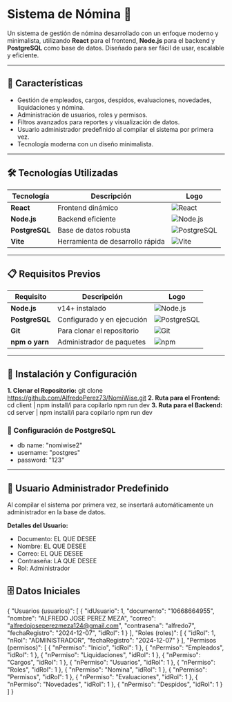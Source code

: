 # Sistema de Nómina 🧾

Un sistema de gestión de nómina desarrollado con un enfoque moderno y minimalista, utilizando **React** para el frontend, **Node.js** para el backend y **PostgreSQL** como base de datos. Diseñado para ser fácil de usar, escalable y eficiente.

---

## 🚀 Características

- Gestión de empleados, cargos, despidos, evaluaciones, novedades, liquidaciones y nómina.
- Administración de usuarios, roles y permisos.
- Filtros avanzados para reportes y visualización de datos.
- Usuario administrador predefinido al compilar el sistema por primera vez.
- Tecnología moderna con un diseño minimalista.

---

## 🛠️ Tecnologías Utilizadas

| Tecnología  | Descripción              | Logo                  |
|-------------|--------------------------|-----------------------|
| **React**   | Frontend dinámico        | ![React](https://upload.wikimedia.org/wikipedia/commons/a/a7/React-icon.svg) |
| **Node.js** | Backend eficiente        | ![Node.js](https://upload.wikimedia.org/wikipedia/commons/d/d9/Node.js_logo.svg) |
| **PostgreSQL** | Base de datos robusta | ![PostgreSQL](https://upload.wikimedia.org/wikipedia/commons/2/29/Postgresql_elephant.svg) |
| **Vite**    | Herramienta de desarrollo rápida | ![Vite](https://vitejs.dev/logo.svg) |

---

## 📋 Requisitos Previos

| Requisito         | Descripción                  | Logo                  |
|-------------------|------------------------------|-----------------------|
| **Node.js**       | v14+ instalado              | ![Node.js](https://upload.wikimedia.org/wikipedia/commons/d/d9/Node.js_logo.svg) |
| **PostgreSQL**    | Configurado y en ejecución   | ![PostgreSQL](https://upload.wikimedia.org/wikipedia/commons/2/29/Postgresql_elephant.svg) |
| **Git**           | Para clonar el repositorio  | ![Git](https://upload.wikimedia.org/wikipedia/commons/e/e0/Git-logo.svg) |
| **npm o yarn**    | Administrador de paquetes    | ![npm](https://upload.wikimedia.org/wikipedia/commons/d/db/Npm-logo.svg) |

---

## 📝 Instalación y Configuración

**1. Clonar el Repositorio:** git clone https://github.com/AlfredoPerez73/NomiWise.git
**2. Ruta para el Frontend:** cd client | npm install/i  para copilarlo npm run dev
**3. Ruta para el Backend:** cd server | npm install/i  para copilarlo npm run dev

### 📝 Configuración de PostgreSQL

- db name: "nomiwise2"
- username: "postgres"
- password: "123"

---

## 👤 Usuario Administrador Predefinido

Al compilar el sistema por primera vez, se insertará automáticamente un administrador en la base de datos.

**Detalles del Usuario:**
- Documento: EL QUE DESEE
- Nombre: EL QUE DESEE
- Correo: EL QUE DESEE
- Contraseña: LA QUE DESEE
- Rol: Administrador

## 🗄️ Datos Iniciales

{
  "Usuarios (usuarios)": [
    {
      "idUsuario": 1,
      "documento": "10668664955",
      "nombre": "ALFREDO JOSE PEREZ MEZA",
      "correo": "alfredojoseperezmeza124@gmail.com",
      "contrasena": "alfredo7",
      "fechaRegistro": "2024-12-07",
      "idRol": 1
    }
  ],
  "Roles (roles)": [
    {
      "idRol": 1,
      "nRol": "ADMINISTRADOR",
      "fechaRegistro": "2024-12-07"
    }
  ],
  "Permisos (permisos)": [
    {
      "nPermiso": "Inicio",
      "idRol": 1
    },
    {
      "nPermiso": "Empleados",
      "idRol": 1
    },
    {
      "nPermiso": "Liquidaciones",
      "idRol": 1
    },
    {
      "nPermiso": "Cargos",
      "idRol": 1
    },
    {
      "nPermiso": "Usuarios",
      "idRol": 1
    },
    {
      "nPermiso": "Roles",
      "idRol": 1
    },
    {
      "nPermiso": "Nomina",
      "idRol": 1
    },
    {
      "nPermiso": "Permisos",
      "idRol": 1
    },
    {
      "nPermiso": "Evaluaciones",
      "idRol": 1
    },
    {
      "nPermiso": "Novedades",
      "idRol": 1
    },
    {
      "nPermiso": "Despidos",
      "idRol": 1
    }
  ]
}
